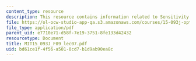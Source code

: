```yaml
---
content_type: resource
description: This resource contains information related to Sensitivity analysis.
file: https://ol-ocw-studio-app-qa.s3.amazonaws.com/courses/15-093j-optimization-methods-fall-2009/bd61ce1f4f56a5010cd7b1d9ab90ea8c_MIT15_093J_F09_lec07.pdf
file_type: application/pdf
parent_uid: e7710e71-d58f-7e19-3751-8fe133d42432
resourcetype: Document
title: MIT15_093J_F09_lec07.pdf
uid: bd61ce1f-4f56-a501-0cd7-b1d9ab90ea8c
---
```

